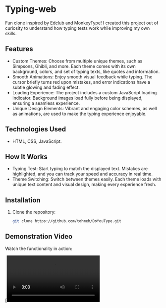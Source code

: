# Typing-web
Fun clone inspired by Edclub and MonkeyType! I created this project out of curiosity to understand how typing tests work while improving my own skills.
## Features
- Custom Themes: Choose from multiple unique themes, such as  Simpsons,  Ghibli, and more. Each theme comes with its own background, colors, and set of typing texts, like quotes and information.
- Smooth Animations: Enjoy smooth visual feedback while typing. The cursor briefly turns red upon mistakes, and error indications have a subtle glowing and fading effect.
- Loading Experience: The project includes a custom JavaScript loading indicator. Background images load fully before being displayed, ensuring a seamless experience.
- Unique Design Elements: Vibrant and engaging color schemes, as well as animations, are used to make the typing experience enjoyable.
## Technologies Used
- HTML, CSS, JavaScript.
## How It Works
- Typing Test: Start typing to match the displayed text. Mistakes are highlighted, and you can track your speed and accuracy in real time.
- Theme Switching: Switch between themes easily. Each theme loads with unique text content and visual design, making every experience fresh.
## Installation
1. Clone the repository:
   ```bash
   git clone https://github.com/tohmeh/DoYouType.git
## Demonstration Video

Watch the functionality in action:

[![Watch the video](./video.mp4)
